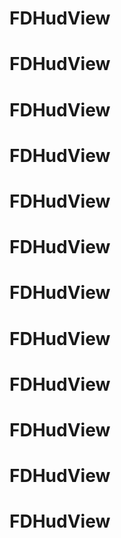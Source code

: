 # FDHudView
# FDHudView
# FDHudView
# FDHudView
# FDHudView
# FDHudView
# FDHudView
# FDHudView
# FDHudView
# FDHudView
# FDHudView
# FDHudView
